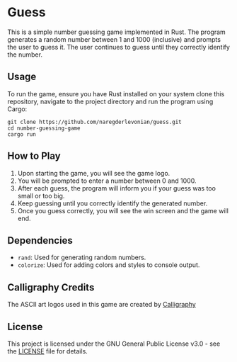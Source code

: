 # Guess

This is a simple number guessing game implemented in Rust. The program generates a random number between 1 and 1000 (inclusive) and prompts the user to guess it. The user continues to guess until they correctly identify the number.

## Usage

To run the game, ensure you have Rust installed on your system clone this repository, navigate to the project directory and run the program using Cargo:

```
git clone https://github.com/naregderlevonian/guess.git
cd number-guessing-game
cargo run
```

## How to Play

1. Upon starting the game, you will see the game logo.
2. You will be prompted to enter a number between 0 and 1000.
3. After each guess, the program will inform you if your guess was too small or too big.
4. Keep guessing until you correctly identify the generated number.
5. Once you guess correctly, you will see the win screen and the game will end.

## Dependencies

- `rand`: Used for generating random numbers.
- `colorize`: Used for adding colors and styles to console output.

## Calligraphy Credits

The ASCII art logos used in this game are created by [Calligraphy](https://gitlab.com/gregorni/Calligraphy)

## License

This project is licensed under the GNU General Public License v3.0 - see the [LICENSE](LICENSE) file for details.
